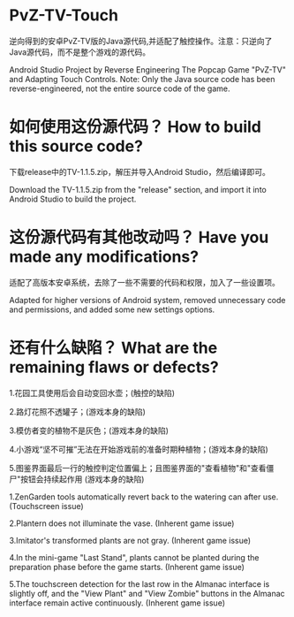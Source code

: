 # PvZ-TV-Touch
逆向得到的安卓PvZ-TV版的Java源代码,并适配了触控操作。注意：只逆向了Java源代码，而不是整个游戏的源代码。

Android Studio Project by Reverse Engineering The Popcap Game "PvZ-TV" and Adapting Touch Controls. Note: Only the Java source code has been reverse-engineered, not the entire source code of the game.
# 如何使用这份源代码？ How to build this source code?  
下载release中的TV-1.1.5.zip，解压并导入Android Studio，然后编译即可。 

Download the TV-1.1.5.zip from the "release" section, and import it into Android Studio to build the project.
# 这份源代码有其他改动吗？ Have you made any modifications?
适配了高版本安卓系统，去除了一些不需要的代码和权限，加入了一些设置项。

Adapted for higher versions of Android system, removed unnecessary code and permissions, and added some new settings options.
# 还有什么缺陷？ What are the remaining flaws or defects?
1.花园工具使用后会自动变回水壶；(触控的缺陷)

2.路灯花照不透罐子；(游戏本身的缺陷)

3.模仿者变的植物不是灰色；(游戏本身的缺陷)

4.小游戏“坚不可摧”无法在开始游戏前的准备时期种植物；(游戏本身的缺陷)

5.图鉴界面最后一行的触控判定位置偏上；且图鉴界面的"查看植物"和"查看僵尸"按钮会持续起作用 (游戏本身的缺陷)



1.ZenGarden tools automatically revert back to the watering can after use. (Touchscreen issue)

2.Plantern does not illuminate the vase. (Inherent game issue)

3.Imitator's transformed plants are not gray. (Inherent game issue)

4.In the mini-game "Last Stand", plants cannot be planted during the preparation phase before the game starts. (Inherent game issue)

5.The touchscreen detection for the last row in the Almanac interface is slightly off, and the "View Plant" and "View Zombie" buttons in the Almanac interface remain active continuously. (Inherent game issue)
